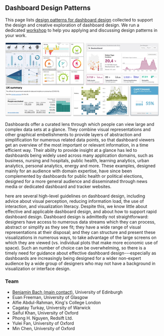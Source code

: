 ## Dashboard Design Patterns

This page lists [design patterns for dashboard design](patterns.html) collected to support the design and creative exploration of dashboard design. We run a dedicated [workshop](workshop.html) to help you applying and discussing design patterns in your work.

![](docs/assets/figures/teaser-dashboards.png)

Dashboards offer a curated lens through which people can view large
and complex data sets at a glance. They combine visual
representations and other graphical embellishments to provide layers
of abstraction and simplification for numerous related data points,
so that dashboard viewers get an overview of the most important or
relevant information, in a time efficient way. Their ability to provide
insight at a glance has led to dashboards being widely used across
many application domains, such as business, nursing and
hospitals, public health, learning analytics, urban analytics, personal analytics, energy and more. These examples, designed
mainly for an audience with domain expertise, have since been
complemented by dashboards for public health or political elections,
designed for a more general audience and disseminated through news
media or dedicated dashboard and tracker websites.

here are several high-level guidelines on dashboard design, including advice about visual perception, reducing information load,
the use of interaction, and visualization literacy. Despite this, we know little about effective and applicable dashboard
design, and about how to support rapid dashboard design. Dashboard
design is admittedly not straightforward: designers have access to
numerous data streams which they can process, abstract or simplify
as they see fit; they have a wide range of visual representations at
their disposal; and they can structure and present these visualizations
in numerous ways, to take advantage of the large screens on which
they are viewed (vs. individual plots that make more economic use
of space). Such an number of choice can be overwhelming, so there
is a timely need for guidance about effective dashboard design---especially as dashboards are increasingly being designed for a wider non-expert audience by a wide group of designers who may not have
a background in visualization or interface design.

### Team

* [Benjamin Bach (main contact)](https://benjbach.net), University of Edinburgh
* Euan Freeman, University of Glasgow
* Alfie Abdul-Rahman, King's College London
* Cagatay Turkay, University of Warwick
* Saiful Khan, University of Oxford
* Phong H. Nguyen, Redsift Ltd.
* Yulei Fan, University of Oxford
* Min Chen, University of Oxford





